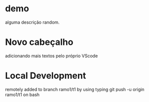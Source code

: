 # demo

alguma descrição random.

# Novo cabeçalho

adicionando mais textos pelo próprio VScode

# Local Development

remotely added to branch ramo1/t1 by using typing
git push -u origin ramo1/t1 on bash
